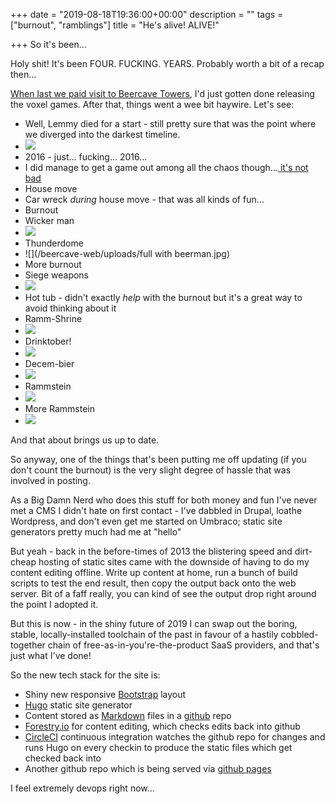 +++
date = "2019-08-18T19:36:00+00:00"
description = ""
tags = ["burnout", "ramblings"]
title = "He's alive! ALIVE!"

+++
So it's been...

Holy shit! It's been FOUR. FUCKING. YEARS. Probably worth a bit of a recap then...

[When last we paid visit to Beercave Towers](/blog/2015/07/06/egad-a-post/), I'd just gotten done releasing the voxel games. After that, things went a wee bit haywire. Let's see:

<!--more-->

* Well, Lemmy died for a start - still pretty sure that was the point where we diverged into the darkest timeline.
* ![](/beercave-web/uploads/The_darkest_timeline.gif)
* 2016 - just... fucking... 2016...
* I did manage to get a game out among all the chaos though...[ it's not bad](/games/space-bastards/)
* House move
* Car wreck _during_ house move - that was all kinds of fun...
* Burnout
* Wicker man
* ![](/beercave-web/uploads/46458636_10156943771863140_3512273638755663872_n.jpg)
* Thunderdome
* ![](/beercave-web/uploads/full with beerman.jpg)
* More burnout
* Siege weapons
* ![](/beercave-web/uploads/vlcsnap-2018-02-27-19h40m50s853.png)
* Hot tub - didn't exactly _help_ with the burnout but it's a great way to avoid thinking about it
* Ramm-Shrine
* ![](/beercave-web/uploads/vlcsnap-2018-02-27-19h40m50s853.png)
* Drinktober!
* ![](/beercave-web/uploads/IMG_20181031_190651.jpg)
* Decem-bier
* ![](/beercave-web/uploads/WithLighterv2.jpg)
* Rammstein
* ![](/beercave-web/uploads/IMG_20190608_214859.jpg)
* More Rammstein
* ![](/beercave-web/uploads/IMG_20190706_220345.jpg)

And that about brings us up to date.

So anyway, one of the things that's been putting me off updating (if you don't count the burnout) is the very slight degree of hassle that was involved in posting.

As a Big Damn Nerd who does this stuff for both money and fun I've never met a CMS I didn't hate on first contact - I've dabbled in Drupal, loathe Wordpress, and don't even get me started on Umbraco; static site generators pretty much had me at "hello"

But yeah - back in the before-times of 2013 the blistering speed and dirt-cheap hosting of static sites came with the downside of having to do my content editing offline. Write up content at home, run a bunch of build scripts to test the end result, then copy the output back onto the web server. Bit of a faff really, you can kind of see the output drop right around the point I adopted it.

But this is now - in the shiny future of 2019 I can swap out the boring, stable, locally-installed toolchain of the past in favour of a hastily cobbled-together chain of free-as-in-you're-the-product SaaS providers, and that's just what I've done!

So the new tech stack for the site is:

* Shiny new responsive [Bootstrap](https://getbootstrap.com/) layout
* [Hugo](https://gohugo.io/) static site generator
* Content stored as [Markdown](https://en.wikipedia.org/wiki/Markdown) files in a [github](https://github.com/) repo
* [Forestry.io](https://forestry.io/) for content editing, which checks edits back into github
* [CircleCI](https://circleci.com/) continuous integration watches the github repo for changes and runs Hugo on every checkin to produce the static files which get checked back into
* Another github repo which is being served via [github pages](https://pages.github.com/)

I feel extremely devops right now...